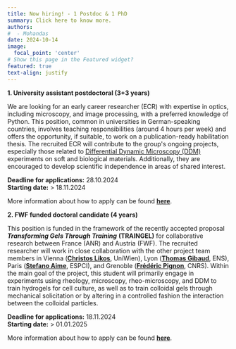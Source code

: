 ```yaml
---
title: Now hiring! - 1 Postdoc & 1 PhD
summary: Click here to know more.
authors:
#  - Mohandas
date: 2024-10-14
image:
  focal_point: 'center'
# Show this page in the Featured widget?
featured: true
text-align: justify
---
```


<!--more-->
**1. University assistant postdoctoral (3+3 years)**

We are looking for an early career researcher (ECR) with expertise in optics, including microscopy, and image processing, with a preferred knowledge of Python. This position, common in universities in German-speaking countries, involves teaching responsibilities (around 4 hours per week) and offers the opportunity, if suitable, to work on a publication-ready habilitation thesis. The recruited ECR will contribute to the group's ongoing projects, especially those related to [Differential Dynamic Microscopy (DDM)](https://journals.aps.org/prl/abstract/10.1103/PhysRevLett.100.188102) experiments on soft and biological materials. Additionally, they are encouraged to develop scientific independence in areas of shared interest.

**Deadline for applications:** 28.10.2024\
**Starting date:** > 18.11.2024

More information about how to apply can be found **[here](https://jobs.univie.ac.at/job/University-Assistant-postdoctoral/1129174301/)**.

**2. FWF funded doctoral candidate (4 years)**

This position is funded in the framework of the recently accepted proposal ***Transforming Gels Through Training*** **(TRAINGEL)** for collaborative research between France (ANR) and Austria (FWF). The recruited researcher will work in close collaboration with the other project team members in Vienna (**[Christos Likos](https://comp-phys.univie.ac.at/likos/)**, UniWien), Lyon (**[Thomas Gibaud](https://perso.ens-lyon.fr/thomas.gibaud/)**, ENS), Paris (**[Stefano Aime](https://sites.google.com/view/steaime/home?authuser=0)**, ESPCI), and Grenoble (**[Frédéric Pignon](https://sites.google.com/site/fredericpignon)**, CNRS). Within the main goal of the project, this student will primarily engage in experiments using rheology, microscopy, rheo-microscopy, and DDM to train hydrogels for cell culture, as well as to train colloidal gels through mechanical solicitation or by altering in a controlled fashion the interaction between the colloidal particles.

**Deadline for applications:** 18.11.2024\
**Starting date:** > 01.01.2025

More information about how to apply can be found **[here](https://drive.google.com/file/d/1aWDUbgUNkUQTe8ecDYUc7MQB_UNacg5p/view?usp=sharing)**.
